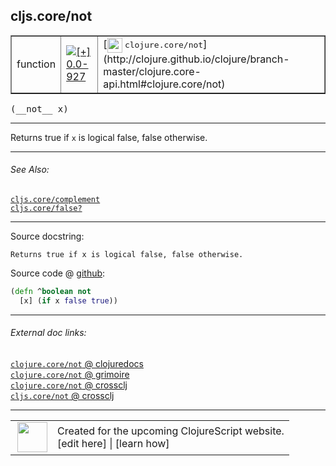 ## cljs.core/not



 <table border="1">
<tr>
<td>function</td>
<td><a href="https://github.com/cljsinfo/cljs-api-docs/tree/0.0-927"><img valign="middle" alt="[+] 0.0-927" title="Added in 0.0-927" src="https://img.shields.io/badge/+-0.0--927-lightgrey.svg"></a> </td>
<td>
[<img height="24px" valign="middle" src="http://i.imgur.com/1GjPKvB.png"> <samp>clojure.core/not</samp>](http://clojure.github.io/clojure/branch-master/clojure.core-api.html#clojure.core/not)
</td>
</tr>
</table>


 <samp>
(__not__ x)<br>
</samp>

---

Returns true if `x` is logical false, false otherwise.

---


###### See Also:

[`cljs.core/complement`](cljs.core_complement.md)<br>
[`cljs.core/false?`](cljs.core_falseQMARK.md)<br>

---


Source docstring:

```
Returns true if x is logical false, false otherwise.
```


Source code @ [github](https://github.com/clojure/clojurescript/blob/r2911/src/cljs/cljs/core.cljs#L100-L102):

```clj
(defn ^boolean not
  [x] (if x false true))
```

<!--
Repo - tag - source tree - lines:

 <pre>
clojurescript @ r2911
└── src
    └── cljs
        └── cljs
            └── <ins>[core.cljs:100-102](https://github.com/clojure/clojurescript/blob/r2911/src/cljs/cljs/core.cljs#L100-L102)</ins>
</pre>

-->

---



###### External doc links:

[`clojure.core/not` @ clojuredocs](http://clojuredocs.org/clojure.core/not)<br>
[`clojure.core/not` @ grimoire](http://conj.io/store/v1/org.clojure/clojure/1.7.0-beta3/clj/clojure.core/not/)<br>
[`clojure.core/not` @ crossclj](http://crossclj.info/fun/clojure.core/not.html)<br>
[`cljs.core/not` @ crossclj](http://crossclj.info/fun/cljs.core.cljs/not.html)<br>

---

 <table>
<tr><td>
<img valign="middle" align="right" width="48px" src="http://i.imgur.com/Hi20huC.png">
</td><td>
Created for the upcoming ClojureScript website.<br>
[edit here] | [learn how]
</td></tr></table>

[edit here]:https://github.com/cljsinfo/cljs-api-docs/blob/master/cljsdoc/cljs.core_not.cljsdoc
[learn how]:https://github.com/cljsinfo/cljs-api-docs/wiki/cljsdoc-files

<!--

This information was too distracting to show to readers, but I'll leave it
commented here since it is helpful to:

- pretty-print the data used to generate this document
- and show how to retrieve that data



The API data for this symbol:

```clj
{:description "Returns true if `x` is logical false, false otherwise.",
 :return-type boolean,
 :ns "cljs.core",
 :name "not",
 :signature ["[x]"],
 :history [["+" "0.0-927"]],
 :type "function",
 :related ["cljs.core/complement" "cljs.core/false?"],
 :full-name-encode "cljs.core_not",
 :source {:code "(defn ^boolean not\n  [x] (if x false true))",
          :title "Source code",
          :repo "clojurescript",
          :tag "r2911",
          :filename "src/cljs/cljs/core.cljs",
          :lines [100 102]},
 :full-name "cljs.core/not",
 :clj-symbol "clojure.core/not",
 :docstring "Returns true if x is logical false, false otherwise."}

```

Retrieve the API data for this symbol:

```clj
;; from Clojure REPL
(require '[clojure.edn :as edn])
(-> (slurp "https://raw.githubusercontent.com/cljsinfo/cljs-api-docs/catalog/cljs-api.edn")
    (edn/read-string)
    (get-in [:symbols "cljs.core/not"]))
```

-->
